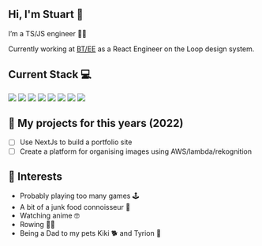 ## Hi, I'm Stuart 👋

I’m a TS/JS engineer 👨‍💻 

Currently working at [BT/EE](https://ee.co.uk/) as a React Engineer on the Loop design system.

## Current Stack 💻

<div>
    <img src="https://img.shields.io/badge/-HTML-000000?&style=flat&logo=html5"/>
    <img src="https://img.shields.io/badge/-CSS-000000?&style=flat&logo=css3&logoColor=42A5F5"/>
    <img src="https://img.shields.io/badge/-JavaScript-000000?style=flat&logo=javascript&logoColor=FFCA28" />
    <img src="https://img.shields.io/badge/-TypeScript-000000?style=flat&logo=TypeScript&logoColor=007ACC" />
    <img src="https://img.shields.io/badge/-React_/_React_Native-000000?style=flat&logo=react&logoColor=03AABF" />
    <img src="https://img.shields.io/badge/-Jest-000000?style=flat&logo=jest&logoColor=97425a" />
    <img src="https://img.shields.io/badge/-Node.js-000000?&style=flat&logo=node.js&logoColor=8AC149"/>
    <img src="https://img.shields.io/badge/-AWS-000000?style=flat&logo=amazon-aws&logoColor=2BA1F1" />
</div>


## 🌱 My projects for this years (2022)

- [ ] Use NextJs to build a portfolio site
- [ ] Create a platform for organising images using AWS/lambda/rekognition

## 💬 Interests
- Probably playing too many games 🕹
- A bit of a junk food connoisseur 🍕 
- Watching anime 🤓
- Rowing 🚣‍♂️
- Being a Dad to my pets Kiki 🐕 and Tyrion 🐢
